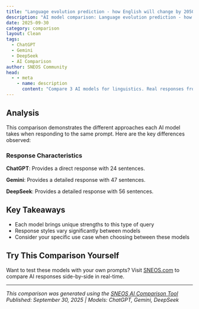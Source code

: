 ```yaml
---
title: "Language evolution prediction - how English will change by 2050"
description: "AI model comparison: Language evolution prediction - how English will change by 2050..."
date: 2025-09-30
category: comparison
layout: Clean
tags:
  - ChatGPT
  - Gemini
  - DeepSeek
  - AI Comparison
author: SNEOS Community
head:
  - - meta
    - name: description
      content: "Compare 3 AI models for linguistics. Real responses from ChatGPT, Gemini, DeepSeek with detailed analysis."
---
```


<ChatComparison
  title="Language evolution prediction - how English will change by 2050"
  prompt="Language evolution prediction - how English will change by 2050"
  :responses='{
    "ChatGPT": "Predicting exactly how English will change by 2050 involves some speculation, but based on current trends in linguistics, technology, and society, here are some plausible developments:\n\n1. **Vocabulary Expansion and Borrowing**  \n- Increased incorporation of words from other languages due to globalization.  \n- More tech-related terms, possibly blending with AI, virtual reality, and new sciences.  \n- Slang and internet jargon becoming part of everyday speech.\n\n2. **Simplification of Grammar**  \n- Continued erosion of irregular verbs and complex verb conjugations.  \n- Reduced use of articles and prepositions in casual speech.  \n- Streamlining of gendered pronouns, possibly with more widespread adoption of singular \u201Cthey\u201D and new gender-neutral terms.\n\n3. **Pronunciation Changes**  \n- Accents may become more homogenized globally due to media and communication technologies.  \n- Further reduction in pronunciation distinctions (e.g., vowel sounds merging).  \n- Influence of non-native speakers might introduce new phonetic patterns.\n\n4. **Syntax and Sentence Structure**  \n- More concise and direct sentence construction, influenced by texting and social media.  \n- Increased use of parataxis (placing clauses side by side without conjunctions) reflecting speech patterns in digital communication.\n\n5. **Digital and AI Influence**  \n- Language may adapt to better interact with AI and voice assistants, possibly favoring clearer, more explicit commands and queries.  \n- Emergence of new modes of written communication combining text with emojis or other digital symbols as standard parts of language.\n\n6. **Standardization vs. Diversification**  \n- While global connectivity may encourage standard English, regional and social dialects are likely to persist or even flourish online, creating a dynamic landscape between uniformity and diversity.\n\nIn summary, by 2050, English will likely be more inclusive, simplified in some grammatical aspects, enriched with global vocabulary, and influenced strongly by digital communication trends\u2014all while maintaining its adaptability and expressiveness.",
    "Gemini": "Predicting language evolution with absolute certainty is impossible. Language change is influenced by countless factors, including technological advancements, social trends, cultural shifts, and even random chance. However, we can make some educated guesses about how English might evolve by 2050, based on current trends and historical patterns.\n\nHere are some potential areas of change:\n\n**1. Vocabulary \u0026 Semantics:**\n\n*   **Technology-driven neologisms:** Expect an explosion of new words related to AI, virtual reality, biotechnology, and space exploration. Examples might include terms for specific AI functionalities, metaverse experiences, or gene-editing techniques.\n*   **Shortened and abbreviated forms:** Trend will continue, potentially with increased use of initialisms, acronyms, and even emoji-based communication within formal contexts.\n*   **Semantic shifts:** Existing words will likely take on new meanings or nuances due to changing social norms and technological applications. Think about how \u0022friend\u0022 and \u0022follow\u0022 changed with the rise of social media.\n*   **Blurring of formal and informal language:** Increased use of informal language in professional settings, influenced by social media and a more relaxed communication style.\n*   **Loanwords:** Continued borrowing from other languages, especially those prominent in technology, business, and global culture.  Asian languages (Mandarin, Korean, Japanese) may contribute significantly, alongside existing influences from Romance languages.\n\n**2. Grammar \u0026 Syntax:**\n\n*   **Simplification of grammar:** This has been a long-term trend in English.\n    *   **Loss of inflections:** Further reduction in verb conjugations, noun cases, and adjective agreement.  Already English has minimal inflections compared to many other languages.\n    *   **Increased use of phrasal verbs:** Using prepositions to modify verbs, (e.g., \u0022look up,\u0022 \u0022turn on\u0022).\n    *   **More flexible sentence structure:** Less emphasis on strict grammatical rules, particularly in informal contexts.\n*   **Singular \u0022they\u0022:** Solidification of \u0022they\u0022 as a gender-neutral singular pronoun, potentially extending to more formal writing.\n*   **The \u0022split infinitive\u0022 becoming even more accepted:** Previously frowned upon, structures like \u0022to boldly go\u0022 are already widespread.\n\n**3. Pronunciation \u0026 Phonetics:**\n\n*   **Regional dialects:** While globalization can lead to homogenization, regional dialects are also likely to persist and even evolve in unique ways. Certain vowel shifts and consonant pronunciations will continue to define specific regions.\n*   **Influence of non-native speakers:** The increasing number of non-native English speakers will inevitably influence pronunciation. Certain pronunciations may become more standardized based on the commonalities of different accents.\n*   **Technology-mediated speech:** Speech synthesis and voice assistants could shape pronunciation as people become more accustomed to interacting with artificial voices.\n\n**4. Writing \u0026 Orthography:**\n\n*   **Emoji and visual communication:** Greater integration of emojis, GIFs, and other visual elements into written communication, even in some professional contexts.\n*   **Changes in punctuation:** Potential shifts in the use of commas, apostrophes, and other punctuation marks, driven by online communication styles.\n*   **Adaptive spelling:** Spelling might become more flexible and adaptable to different platforms and devices, potentially tolerating more variations. Automatic spell-checkers already contribute to this.\n\n**Driving Forces of Change:**\n\n*   **Technology:** The internet, social media, AI, and voice assistants are powerful catalysts for language change.\n*   **Globalization:** Increased interaction between people from different linguistic backgrounds.\n*   **Social and cultural movements:** Shifts in social attitudes towards gender, race, and identity inevitably impact language.\n*   **Education:** Changes in educational practices and literacy standards can influence language use.\n*   **Demographics:** The age, geographic distribution, and cultural background of English speakers will all play a role.\n\n**Caveats:**\n\n*   **Unpredictability:** Language change is inherently unpredictable. Unexpected events or technological breakthroughs can drastically alter the course of linguistic evolution.\n*   **Regional Variation:** English is a global language with significant regional variations. Changes will not occur uniformly across all dialects.\n*   **Preservation Efforts:** Conscious efforts to preserve traditional grammar and vocabulary can slow down or counteract certain trends.\n\nIn conclusion, by 2050, English will likely be more flexible, adaptable, and technologically integrated. It may be characterized by simpler grammar, a larger vocabulary of technology-related terms, and a greater tolerance for informal language. While regional dialects will persist, the influence of globalization and technology will continue to shape the evolution of this dynamic language. We can anticipate a future where English is a more fluid and diverse means of communication, reflecting the ever-changing world around us.\n",
    "DeepSeek": "Of course. Predicting the exact trajectory of a living language is like forecasting the weather 25 years from now\u2014we can identify the powerful forces at work and model likely outcomes, but surprises are inevitable.\n\nBased on current trends in technology, globalization, and sociolinguistics, here is a detailed prediction of how English is likely to change by 2050.\n\n### Key Driving Forces:\n1.  **Technology:** The influence of AI, social media, and digital communication.\n2.  **Globalization:** English as a Lingua Franca (ELF) used more between non-native speakers than native ones.\n3.  **Cultural Shifts:** Increasing informality and the prioritization of clarity over \u0022correctness.\u0022\n\n---\n\n### 1. Pronunciation and Phonetics: A \u0022Flatter\u0022 Sound\n\n*   **The \u0022T\u0022 Sound Softens:** The crisp \u0022t\u0022 in the middle of words like **water** and **butter** will continue to be replaced by a softer \u0022d\u0022 sound (*wadder*, *budder*). Glottal stops (swallowing the \u0027t\u0027 in *mountain* or *Britain*) will become even more standard.\n*   **Vowel Merging:** The distinction between certain vowel sounds will blur, especially in fast, informal speech. For example, the vowels in **cot** and **caught** have already merged for many Americans and this will become near-universal.\n*   **The \u0022R\u0022 at the End:** The American-style rhotic \u0022R\u0022 (pronouncing the \u0027r\u0027 in *car* and *hard*) will continue to dominate globally due to the influence of media, likely pushing the non-rhotic British \u0022R\u0022 further into a niche, prestige accent.\n\n### 2. Vocabulary and Slang: Faster Turnover and Digital Roots\n\n*   **Rapid Obsolescence:** Slang will have a shorter lifespan. Words popular in 2040 may sound as dated to a 2050 teenager as \u0022YOLO\u0022 or \u0022on fleek\u0022 do today.\n*   **Tech-Derived Words:** Vocabulary will increasingly come from digital environments.\n    *   **Nouns from Platforms:** \u0022A DM,\u0022 \u0022a slide,\u0022 \u0022a react,\u0022 \u0022a share\u0022 will become even more concrete actions/objects.\n    *   **Verbs from Apps:** \u0022To Google\u0022 was the pioneer. We\u0027ll see more like \u0022to Uber somewhere,\u0022 \u0022to Zoom a colleague,\u0022 or \u0022to ChatGPT an essay.\u0022\n    *   **Gaming \u0026 Internet Slang:** Words like \u0022ghosting,\u0022 \u0022simping,\u0022 \u0022main character energy,\u0022 and \u0022nerf\u0022 (to weaken something) will further bleed into everyday, non-digital language.\n*   **Blending and Clipping:** The creation of new words by mashing others together will accelerate.\n    *   **Blends:** *hangry* (hungry \u002B angry), *glamping* (glamorous \u002B camping). Expect more of these.\n    *   **Clippings:** *Fridge* (from refrigerator), *Info* (from information). We\u0027ll see more like \u0022 \u0027rents\u0022 for parents or \u0022sitch\u0022 for situation become standard in informal writing.\n\n### 3. Grammar and Syntax: The Triumph of Informality\n\n*   **The Decline of Whom:** The word \u0022whom\u0022 will be all but dead in spoken English and rare in most informal writing. Using it will sound formal or pedantic.\n*   **They/Them as Singular Standard:** The use of \u0022they/them\u0022 as a singular pronoun for a person of unknown gender (\u0022A doctor should listen to their patient\u0022) or for non-binary individuals will be completely normalized and formally taught in schools.\n*   **Preposition Stranding:** Ending a sentence with a preposition (\u0022Who are you going with?\u0022) will be entirely unremarkable, even in most professional contexts. The old rule against it will be seen as a historical curiosity.\n*   **Less Subjunctive Mood:** The subjunctive, used in phrases like \u0022If I were rich,\u0022 will increasingly be replaced by \u0022If I was rich,\u0022 which already sounds more natural to many speakers.\n\n### 4. Spelling and Punctuation: The Great Simplification\n\n*   **Spelling Standardization (Slowly):** American English spellings (*color*, *center*, *theater*) will continue to gain ground over British spellings (*colour*, *centre*, *theatre*) due to the dominance of US-based tech companies and media.\n*   **Punctuation Becomes Lighter:**\n    *   **The Oxford Comma:** Its use will remain a stylistic choice, but the trend will be towards omitting it for a \u0022cleaner\u0022 look, influenced by headlines and UI text.\n    *   **Apostrophes Decline:** We will see a continued slow death of the apostrophe in plural acronyms (\u0022DVDs\u0022 not \u0022DVD\u0027s\u0022) and possibly even in possessives, though this will be a much slower battle.\n    *   **The Period is Aggressive:** In digital messaging, the simple period at the end of a sentence will continue to be interpreted as passive-aggressive or formal. Line breaks will be the default for neutral communication.\n\n### 5. English as a Global Lingua Franca\n\nThis is the most powerful force. Since most English conversations now happen between non-native speakers, their usage will shape the language\u0027s future.\n\n*   **Simplified Grammar:** Complex tenses like the past perfect (\u0022I had eaten\u0022) might be used less frequently in international contexts in favor of simpler structures that get the point across.\n*   **Core Vocabulary:** A smaller, more efficient core vocabulary will be used for international business, science, and travel. Niche idioms and cultural references that don\u0027t translate well will be avoided in these settings.\n*   **\u0022Lingua Franca Core\u0022:** Pronunciation standards for international English will focus on clarity of essential sounds rather than mimicking a native accent. For instance, the \u0022th\u0022 sounds (as in *think* and *this*) might be replaced by \u0027t\u0027, \u0027d\u0027, \u0027f\u0027, or \u0027v\u0027 sounds without causing confusion, as they are not critical for distinguishing words in a global context.\n\n### Summary: English in 2050\n\nBy 2050, English will be:\n\n*   **More Informal:** Reflecting the casual tone of digital communication.\n*   **More Flexible:** With looser grammar and faster vocabulary turnover.\n*   **More Global and Simple:** In its international form, prioritizing clarity and efficiency over the grammatical intricacies of native-speaker dialects.\n*   **Deeply Shaped by Technology:** From its new words to its very syntax, which will be influenced by human-AI interaction.\n\nThe English of 2050 will likely be perfectly understandable to a speaker from 2024, but it will feel faster, simpler, and full of new words and expressions that would sound like foreign jargon to us today. The change will be evolutionary, not revolutionary."
  }'
  published-date="11:54"
/>

## Analysis

This comparison demonstrates the different approaches each AI model takes when responding to the same prompt. Here are the key differences observed:

### Response Characteristics

**ChatGPT**: Provides a direct response with 24 sentences. 

**Gemini**: Provides a detailed response with 47 sentences. 

**DeepSeek**: Provides a detailed response with 56 sentences. 

## Key Takeaways

- Each model brings unique strengths to this type of query
- Response styles vary significantly between models
- Consider your specific use case when choosing between these models

## Try This Comparison Yourself

Want to test these models with your own prompts? Visit [SNEOS.com](https://sneos.com) to compare AI responses side-by-side in real-time.

---

*This comparison was generated using the [SNEOS AI Comparison Tool](https://sneos.com)*
*Published: September 30, 2025 | Models: ChatGPT, Gemini, DeepSeek*
